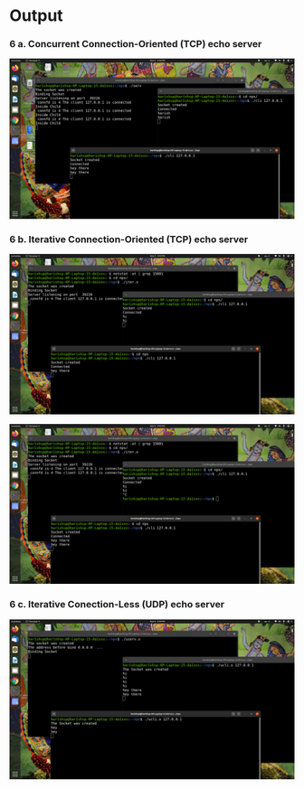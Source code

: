 # Output
### 6 a. Concurrent Connection-Oriented (TCP) echo server 
![](https://github.com/harishsanjaykumarpukale/NPS-LAB-PROGRAMS/blob/main/6-prg/Screenshot%20from%202020-11-04%2015-56-03.png)

### 6 b. Iterative Connection-Oriented (TCP) echo server 
![](https://raw.githubusercontent.com/harishsanjaykumarpukale/NPS-LAB-PROGRAMS/main/6-prg/Screenshot%20from%202020-11-04%2015-44-20.png?token=ALCA4XFDIHYEZRUFU45AKXS7UKYLY)

![](https://github.com/harishsanjaykumarpukale/NPS-LAB-PROGRAMS/blob/main/6-prg/Screenshot%20from%202020-11-04%2015-44-33.png)


### 6 c. Iterative Conection-Less (UDP) echo server
![](https://github.com/harishsanjaykumarpukale/NPS-LAB-PROGRAMS/blob/main/6-prg/Screenshot%20from%202020-11-04%2015-49-09.png)
